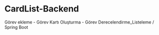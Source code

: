 # CardList-Backend
Görev ekleme - Görev Kartı Oluşturma - Görev Derecelendirme_Listeleme / Spring Boot
